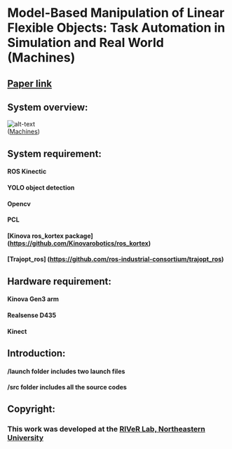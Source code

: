 # Model-Based Manipulation of Linear Flexible Objects: Task Automation in Simulation and Real World (Machines)
## [Paper link](https://www.mdpi.com/2075-1702/8/3/46)

## System overview:
![alt-text](https://github.com/yueyeyuniao/DRC_Plug_Task_Gen3/blob/main/media/gen3_continuous.gif)<br/>
([Machines](https://www.mdpi.com/2075-1702/8/3/46))

## System requirement:
#### ROS Kinectic
#### YOLO object detection
#### Opencv
#### PCL
#### [Kinova ros_kortex package] (https://github.com/Kinovarobotics/ros_kortex)
#### [Trajopt_ros] (https://github.com/ros-industrial-consortium/trajopt_ros)

## Hardware requirement:
#### Kinova Gen3 arm
#### Realsense D435
#### Kinect

## Introduction:
#### /launch folder includes two launch files
#### /src folder includes all the source codes

## Copyright: 
### This work was developed at the [RIVeR Lab, Northeastern University](http://robot.neu.edu/) 
